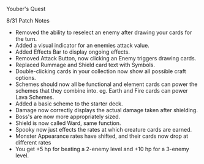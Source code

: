 Youber's Quest

8/31 Patch Notes
- Removed the ability to reselect an enemy after drawing your cards for the turn.
- Added a visual indicator for an enemies attack value.
- Added Effects Bar to display ongoing effects.
- Removed Attack Button, now clicking an Enemy triggers drawing cards.
- Replaced Rummage and Shield card text with Symbols.
- Double-clicking cards in your collection now show all possible craft options.
- Schemes should now all be functional and element cards can power the schemes that they combine into. eg. Earth and Fire cards can power Lava Schemes.
- Added a basic scheme to the starter deck.
- Damage now correctly displays the actual damage taken after shielding.
- Boss's are now more appropriately sized.
- Shield is now called Ward, same function.
- Spooky now just effects the rates at which creature cards are earned.
- Monster Appearance rates have shifted, and their cards now drop at different rates
- You get +5 hp for beating a 2-enemy level and +10 hp for a 3-enemy level.